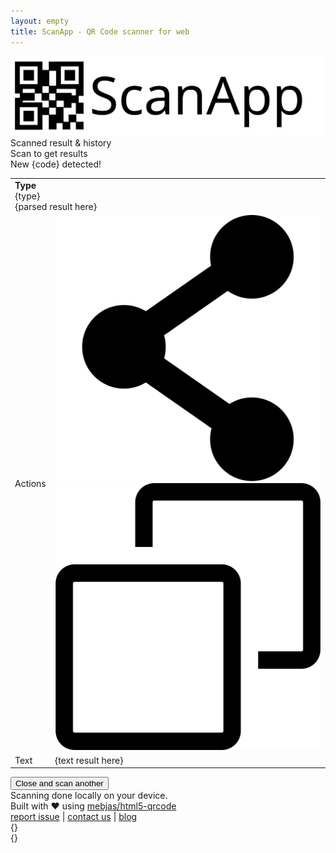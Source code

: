 ```yaml
---
layout: empty
title: ScanApp - QR Code scanner for web
---
```

<link rel="canonical" href="https://scanapp.org"/>
<link rel="stylesheet" href="/assets/app.css">

<div id="scanapp-top-container">
    <div id="scanapp-container">
        <div id="scanner">
            <div id="logo">
                <img src="/assets/svg/scanapp.svg" />
            </div>
            <div id="reader"></div>
        </div>
        <div id="workspace">
            <div id="worspace-header">
                Scanned result & history
            </div>
            <div id="no-result-container">Scan to get results</div>
            <div id="new-scanned-result">
                <div class="header">
                    New <span id="scan-result-code-type">{code}</span> detected!
                </div>
                <div class="section">
                    <div class="image" id="scan-result-image"></div>
                    <div class="data">
                        <table id="result_table">
                            <tr>
                                <!-- <td>Parsed</td> -->
                                <td colspan="2">
                                    <div>
                                        <div class="badge">
                                            <div class="badge-icon">
                                                <span><b>Type</b></span>
                                            </div>
                                            <div class="badge-text">
                                                <span id="scan-result-badge-body">{type}</span>
                                            </div>
                                        </div>
                                    </div>
                                    <div id="scan-result-parsed">{parsed result here}</div>
                                </td>
                            </tr>
                            <tr>
                                <td>Actions</td>
                                <td>
                                    <img class="action_image" id="action-share" 
                                        src="./assets/svg/share-svgrepo-com.svg">
                                    <img class="action_image" id="action-copy" 
                                        src="./assets/svg/copy-svgrepo-com.svg">
                                    <img class="action_image" id="action-payment" 
                                        src="./assets/svg/coin-svgrepo-com.svg" style="display: none">
                                </td>
                            </tr>
                            <tr>
                                <td>Text</td>
                                <td style="word-break: break-word">
                                    <div id="scan-result-text">{text result here}</div>
                                </td>
                            </tr>
                        </table>
                        <div id="body-footer">
                            <button id="scan-result-close">Close and scan another</button>
                        </div>
                    </div>
                </div>
            </div>
        </div>
    </div>
    <div id="footer">
        Scanning done locally on your device.
        <br>
        Built with &hearts; using <a href="https://github.com/mebjas/html5-qrcode">mebjas/html5-qrcode</a>
        <div class="empty"></div>
        <a href="https://github.com/scanapp-org/scanapp-org.github.io/issues/new">report issue</a> |
        <a href="https://minhazav.dev">contact us</a> | 
        <a href="https://blog.minhazav.dev">blog</a>
    </div>
</div>

<div class="banners-container">
  <div class="banners">
    <div class="banner error">
      <div class="banner-icon"><i data-eva="alert-circle-outline" data-eva-fill="#ffffff" data-eva-height="48" data-eva-width="48"></i></div>
      <div class="banner-message" id="banner-error-message">{}</div>
      <div class="banner-close" onclick="hideBanners()"><i data-eva="close-outline" data-eva-fill="#ffffff"></i></div>
    </div>
    <div class="banner success">
      <div class="banner-icon"><i data-eva="checkmark-circle-outline" data-eva-fill="#ffffff" data-eva-height="48" data-eva-width="48"></i></div>
      <div class="banner-message" id="banner-success-message">{}</div>
      <div class="banner-close" onclick="hideBanners()"><i data-eva="close-outline" data-eva-fill="#ffffff"></i></div>
    </div>
  </div>
</div>

<!-- Google Analytics -->
<script>
(function(i,s,o,g,r,a,m){i['GoogleAnalyticsObject']=r;i[r]=i[r]||function(){
(i[r].q=i[r].q||[]).push(arguments)},i[r].l=1*new Date();a=s.createElement(o),
m=s.getElementsByTagName(o)[0];a.async=1;a.src=g;m.parentNode.insertBefore(a,m)
})(window,document,'script','https://www.google-analytics.com/analytics.js','ga');
ga('create', 'G-2KZEP7DPYH', 'auto');
ga('send', 'pageview');
</script>
<!-- End Google Analytics -->

<script src="https://unpkg.com/eva-icons" onload="eva.replace()"></script>
<script src="/assets/js/html5-qrcode.min.js"></script>
<script src="/assets/js/app.js"></script>